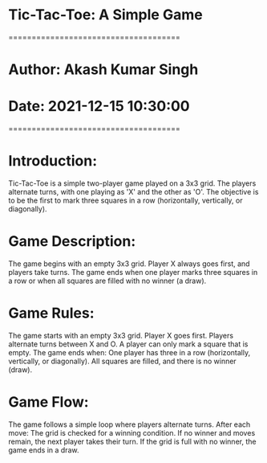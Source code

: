 # Tic-Tac-Toe: A Simple Game
=====================================
# Author: Akash Kumar Singh
# Date: 2021-12-15 10:30:00
=====================================

# Introduction:

Tic-Tac-Toe is a simple two-player game played on a 3x3 grid.
The players alternate turns, with one playing as 'X' and the other as 'O'.
The objective is to be the first to mark three squares in a row (horizontally, vertically, or diagonally).

# Game Description:

The game begins with an empty 3x3 grid.
Player X always goes first, and players take turns.
The game ends when one player marks three squares in a row or when all squares are filled with no winner (a draw).

# Game Rules:
The game starts with an empty 3x3 grid.
Player X goes first.
Players alternate turns between X and O.
A player can only mark a square that is empty.
The game ends when:
    One player has three in a row (horizontally, vertically, or diagonally).
All squares are filled, and there is no winner (draw).

# Game Flow:
The game follows a simple loop where players alternate turns.
After each move:
The grid is checked for a winning condition.
If no winner and moves remain, the next player takes their turn.
If the grid is full with no winner, the game ends in a draw.
